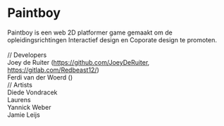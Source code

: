 # Paintboy
Paintboy is een web 2D platformer game gemaakt om de opleidingsrichtingen Interactief design en Coporate design te promoten.</br>
</br>
// Developers </br>
Joey de Ruiter (https://github.com/JoeyDeRuiter, https://gitlab.com/Redbeast12/) </br>
Ferdi van der Woerd () </br>
// Artists </br>
Diede Vondracek</br>
Laurens </br>
Yannick Weber</br>
Jamie Leijs</br>
